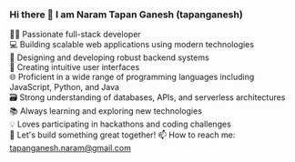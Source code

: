 ### Hi there 👋 I am Naram Tapan Ganesh (tapanganesh)

<!--
**tapanganesh/tapanganesh** is a ✨ _special_ ✨ repository because its `README.md` (this file) appears on your GitHub profile.

Here are some ideas to get you started:

- 🔭 I’m currently working on ...
- 🌱 I’m currently learning ...
- 👯 I’m looking to collaborate on ...
- 🤔 I’m looking for help with ...
- 💬 Ask me about ...
- 📫 How to reach me: ...
- 😄 Pronouns: ...
- ⚡ Fun fact: ...
-->
👨‍💻 Passionate full-stack developer<br>
💻 Building scalable web applications using modern technologies<br>
🔧 Designing and developing robust backend systems<br>
🎨 Creating intuitive user interfaces<br>
🌐 Proficient in a wide range of programming languages including JavaScript, Python, and Java<br>
🗃️ Strong understanding of databases, APIs, and serverless architectures<br>
📚 Always learning and exploring new technologies<br>
💡 Loves participating in hackathons and coding challenges<br>
🤝 Let's build something great together!
📫 How to reach me: tapanganesh.naram@gmail.com
